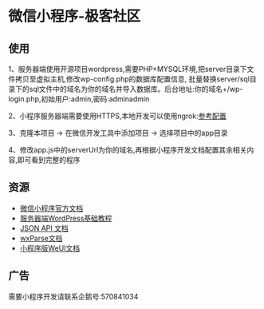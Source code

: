 # 微信小程序-极客社区

## 使用
1、服务器端使用开源项目wordpress,需要PHP+MYSQL环境,把server目录下文件拷贝至虚拟主机,修改wp-config.php的数据库配置信息,
批量替换server/sql目录下的sql文件中的域名为你的域名并导入数据库。后台地址:你的域名+/wp-login.php,初始用户:admin,密码:adminadmin

2、小程序服务器端需要使用HTTPS,本地开发可以使用ngrok:[参考配置](http://www.ittun.com/)

3、克隆本项目 -> 在微信开发工具中添加项目 -> 选择项目中的app目录

4、修改app.js中的serverUrl为你的域名,再根据小程序开发文档配置其余相关内容,即可看到完整的程序

## 资源

* [微信小程序官方文档](https://mp.weixin.qq.com/debug/wxadoc/dev/?t=201715)
* [服务器端WordPress基础教程](https://codex.wordpress.org/zh-cn:Main_Page)
* [JSON API 文档](https://wordpress.org/plugins/json-api/)
* [wxParse文档](https://github.com/icindy/wxParse)
* [小程序版WeUI文档](https://github.com/weui/weui-wxss)

## 广告

需要小程序开发请联系企鹅号:570841034